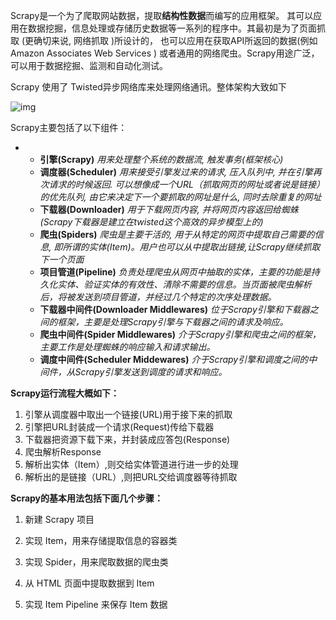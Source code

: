 Scrapy是一个为了爬取网站数据，提取**结构性数据**而编写的应用框架。 其可以应用在数据挖掘，信息处理或存储历史数据等一系列的程序中。其最初是为了页面抓取 (更确切来说, 网络抓取 )所设计的， 也可以应用在获取API所返回的数据(例如 Amazon Associates Web Services ) 或者通用的网络爬虫。Scrapy用途广泛，可以用于数据挖掘、监测和自动化测试。

Scrapy 使用了 Twisted异步网络库来处理网络通讯。整体架构大致如下

![img](https://images2015.cnblogs.com/blog/931154/201703/931154-20170314141524729-978666187.png)

 

Scrapy主要包括了以下组件：

- - **引擎(Scrapy)**
    *用来处理整个系统的数据流, 触发事务(框架核心)*
  - **调度器(Scheduler)**
    *用来接受引擎发过来的请求, 压入队列中, 并在引擎再次请求的时候返回. 可以想像成一个URL（抓取网页的网址或者说是链接）的优先队列, 由它来决定下一个要抓取的网址是什么, 同时去除重复的网址*
  - **下载器(Downloader)**
    *用于下载网页内容, 并将网页内容返回给蜘蛛(Scrapy下载器是建立在twisted这个高效的异步模型上的)*
  - **爬虫(Spiders)**
    *爬虫是主要干活的, 用于从特定的网页中提取自己需要的信息, 即所谓的实体(Item)。用户也可以从中提取出链接,让Scrapy继续抓取下一个页面*
  - **项目管道(Pipeline)**
    *负责处理爬虫从网页中抽取的实体，主要的功能是持久化实体、验证实体的有效性、清除不需要的信息。当页面被爬虫解析后，将被发送到项目管道，并经过几个特定的次序处理数据。*
  - **下载器中间件(Downloader Middlewares)**
    *位于Scrapy引擎和下载器之间的框架，主要是处理Scrapy引擎与下载器之间的请求及响应。*
  - **爬虫中间件(Spider Middlewares)**
    *介于Scrapy引擎和爬虫之间的框架，主要工作是处理蜘蛛的响应输入和请求输出。*
  - **调度中间件(Scheduler Middewares)**
    *介于Scrapy引擎和调度之间的中间件，从Scrapy引擎发送到调度的请求和响应。*

**Scrapy运行流程大概如下：**

1. 引擎从调度器中取出一个链接(URL)用于接下来的抓取
2. 引擎把URL封装成一个请求(Request)传给下载器
3. 下载器把资源下载下来，并封装成应答包(Response)
4. 爬虫解析Response
5. 解析出实体（Item）,则交给实体管道进行进一步的处理
6. 解析出的是链接（URL）,则把URL交给调度器等待抓取

**Scrapy的基本用法包括下面几个步骤：**

1. 新建 Scrapy 项目

2. 实现 Item，用来存储提取信息的容器类
3. 实现 Spider，用来爬取数据的爬虫类
4. 从 HTML 页面中提取数据到 Item
5. 实现 Item Pipeline 来保存 Item 数据

 